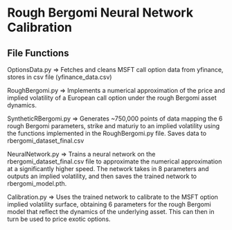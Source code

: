# Rough Bergomi Neural Network Calibration

## File Functions

OptionsData.py => Fetches and cleans MSFT call option data from yfinance, stores in csv file (yfinance_data.csv)

RoughBergomi.py => Implements a numerical approximation of the price and implied volatility of a European call option under the rough Bergomi asset dynamics.

SyntheticRBergomi.py => Generates ~750,000 points of data mapping the 6 rough Bergomi parameters, strike and maturiy to an implied volatility using the functions implemented in the RoughBergomi.py file. Saves data to rbergomi_dataset_final.csv

NeuralNetwork.py => Trains a neural network on the rbergomi_dataset_final.csv file to approximate the numerical approximation at a significantly higher speed. The network takes in 8 parameters and outputs an implied volatility, and then saves the trained network to rbergomi_model.pth.

Calibration.py => Uses the trained network to calibrate to the MSFT option implied volatility surface, obtaining 6 parameters for the rough Bergomi model that reflect the dynamics of the underlying asset. This can then in turn be used to price exotic options.

